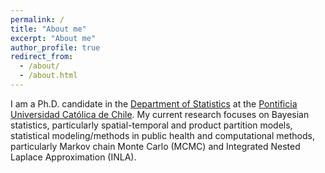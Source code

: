 ```yaml
---
permalink: /
title: "About me"
excerpt: "About me"
author_profile: true
redirect_from: 
  - /about/
  - /about.html
---
```


I am a Ph.D. candidate in the [Department of Statistics](http://mat.uc.cl/) at the [Pontificia Universidad Católica de Chile](https://www.uc.cl/). My current research focuses on Bayesian statistics, particularly spatial-temporal and product partition models, statistical modeling/methods in public health and computational methods, particularly Markov chain Monte Carlo (MCMC) and Integrated Nested Laplace Approximation (INLA).

